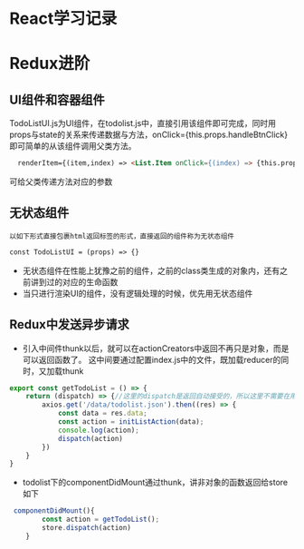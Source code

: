# React学习记录

# Redux进阶
## UI组件和容器组件
TodoListUI.js为UI组件，在todolist.js中，直接引用该组件即可完成，同时用props与state的关系来传递数据与方法，onClick={this.props.handleBtnClick}即可简单的从该组件调用父类方法。
```html
  renderItem={(item,index) => <List.Item onClick={(index) => {this.props.handleItemDelete(index)}}>{item}</List.Item>}
```
  
  可给父类传递方法对应的参数
## 无状态组件
    以如下形式直接包裹html返回标签的形式，直接返回的组件称为无状态组件
```html
const TodoListUI = (props) => {} 
```


+  无状态组件在性能上犹豫之前的组件，之前的class类生成的对象内，还有之前讲到过的对应的生命函数
+  当只进行渲染UI的组件，没有逻辑处理的时候，优先用无状态组件
##  Redux中发送异步请求
   + 引入中间件thunk以后，就可以在actionCreators中返回不再只是对象，而是可以返回函数了。
   这中间要通过配置index.js中的文件，既加载reducer的同时，又加载thunk
```javascript
export const getTodoList = () => {
    return (dispatch) => {//这里的dispatch是返回自动接受的，所以这里不需要在用store来调用dispatch
        axios.get('/data/todolist.json').then((res) => {
            const data = res.data;
            const action = initListAction(data);
            console.log(action);
            dispatch(action)
        })
    }
}
```
+ todolist下的componentDidMount通过thunk，讲非对象的函数返回给store如下
```javascript
 componentDidMount(){
        const action = getTodoList();
        store.dispatch(action)
    }
```

